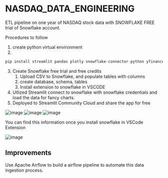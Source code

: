 # NASDAQ_DATA_ENGINEERING
ETL pipeline on one year of NASDAQ stock data with SNOWFLAKE
FREE trial of Snowflake account.

Procedures to follow
1. create python virtual environment
2. 

```python
pip install streamlit pandas plotly snowflake-connector-python yfinance
```

3. Create Snowflake free trial and free credits
    1. Upload CSV to Snowflake, and populate tables with columns
    2. create database, schema, tables
    3. Install extension to snowflake in VSCODE
4. Utlized Streamlit connect to snowflake with snowflake credentials and load the data for fancy charts.
5. Deployed to Streamlit Community Cloud and share the app for free


![image](https://github.com/user-attachments/assets/5a3847e8-b7aa-4d16-971a-a64dd695eba2)
![image](https://github.com/user-attachments/assets/33f7040d-01dd-4f17-991c-bdbdfae841a5)
![image](https://github.com/user-attachments/assets/e075facc-7644-4f7f-9f6b-1cffb4937134)





You can find this information once you install snowflake in VSCode Extension

![image](https://github.com/user-attachments/assets/bec3e736-a3b6-4552-ad22-a1ca6835a15c)

## Improvements
Use Apache Airflow to build a airflow pipeline to automate this data ingestion process.

